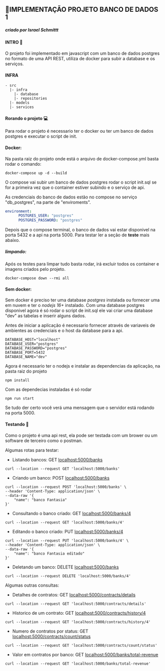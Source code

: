 ## :briefcase:IMPLEMENTAÇÃO PROJETO BANCO DE DADOS 1 

##### criado por Israel Schmittt

#### INTRO :floppy_disk:

O projeto foi implementado em javascript com um banco de dados postgres no formato de uma API REST, utiliza de docker para subir a database e os serviços.

#### INFRA

```
- src
  |- infra
    |- database
    |- repositories
  |- models
  |- services
```

#### Rorando o projeto :computer:

Para rodar o projeto é necessario ter o docker ou ter um banco de dados postgres e executar o script de init.

#### Docker:

Na pasta raiz do projeto onde está o arquivo de docker-compose.yml basta rodar o comando:

```shellscript
docker-compose up -d --build
```

O compose vai subir um banco de dados postgres rodar o script init.sql se for a primeira vez que o container estiver subindo e o serviço de api.

As credenciais do banco de dados estão no compose no serviço "db_postgres", na parte de "enviroments".

```yml
environment:
      POSTGRES_USER: "postgres"
      POSTGRES_PASSWORD: "postgres"
```

Depois que o compose terminal, o banco de dados vai estar disponivel na porta 5432 e a api na porta 5000. Para testar ler a seção de **teste** mais abaixo.

##### limpando:

Após os testes para limpar tudo basta rodar, irá excluir todos os container e imagens criados pelo projeto.

```shellScript
docker-compose down --rmi all
```

#### Sem docker:

Sem docker é preciso ter uma database *postgres* instalada ou fornecer uma em nuvem e ter o *nodejs 16+* instalado. Com uma database postgres disponivel agora é só rodar o script de init.sql ele vai criar uma database "dev" as tabelas e inserir alguns dados.

Antes de iniciar a aplicação é necessario fornecer através de variaveis de ambientes as credenciais e o host da database para a api.

```shellScript
DATABASE_HOST="localhost"
DATABASE_USER="postgres"
DATABASE_PASSWORD="postgres"
DATABASE_PORT=5432
DATABASE_NAME="dev"
```

Agora é necessario ter o nodejs e instalar as dependencias da aplicação, na pasta raiz do projeto

```shellScript
npm install
```

Com as dependecias instaladas é só rodar

```shellScript
npm run start
```

Se tudo der certo você verá uma mensagem que o servidor está rodando na porta 5000.


#### Testando :hammer:

Como o projeto é uma api rest, ela pode ser testada com um brower ou um software de terceiro como o postman.

Algumas rotas para testar:

- Listando bancos: GET [localhost:5000/banks](localhost:5000/banks)
```shellScript
curl --location --request GET 'localhost:5000/banks'
```

- Criando um banco: POST [localhost:5000/banks](localhost:5000/banks)
```shellScript
curl --location --request POST 'localhost:5000/banks' \
--header 'Content-Type: application/json' \
--data-raw '{
    "name": "banco Fantasia"
}'
```

- Consultando o banco criado: GET [localhost:5000/banks/4](localhost:5000/banks/4)
```shellScript
curl --location --request GET 'localhost:5000/banks/4'
```

- Editando o banco criado: PUT [localhost:5000/banks/4](localhost:5000/banks/4)
```shellScript
curl --location --request PUT 'localhost:5000/banks/4' \
--header 'Content-Type: application/json' \
--data-raw '{
    "name": "banco Fantasia editado"
}'
```

- Deletando um banco: DELETE [localhost:5000/banks](localhost:5000/banks/4)
```shellScript
curl --location --request DELETE 'localhost:5000/banks/4'
```

Algumas outras consultas:

- Detalhes de contratos: GET [localhost:5000/contracts/details](localhost:5000/contracts/details)
```shellScript
curl --location --request GET 'localhost:5000/contracts/details'
```

- Historico de um contrato: GET [localhost:5000/contracts/history/4](localhost:5000/contracts/history/4)
```shellScript
curl --location --request GET 'localhost:5000/contracts/history/4'
```

- Numero de contratos por status: GET [localhost:5000/contracts/count/status](localhost:5000/contracts/count/status)
```shellScript
curl --location --request GET 'localhost:5000/contracts/count/status'
```

- Valor em contratos por banco: GET [localhost:5000/banks/total-revenue](localhost:5000/banks/total-revenue)
```shellScript
curl --location --request GET 'localhost:5000/banks/total-revenue'
```